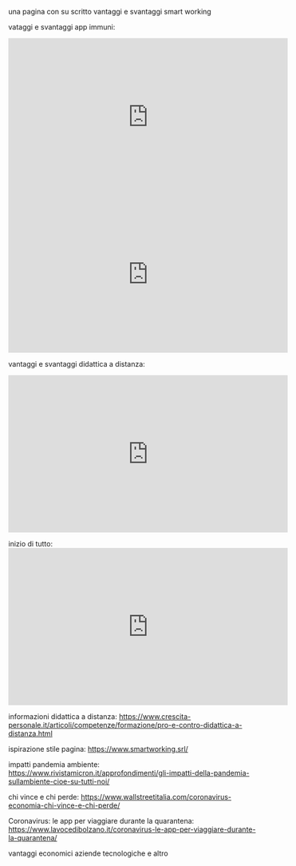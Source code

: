 una pagina con su scritto vantaggi e svantaggi smart working

vataggi e svantaggi app immuni:
<iframe width="560" height="315" src="https://www.youtube.com/embed/WTzwVLjzf1Q" frameborder="0" allow="accelerometer; autoplay; clipboard-write; encrypted-media; gyroscope; picture-in-picture" allowfullscreen></iframe>

<iframe width="560" height="315" src="https://www.youtube.com/embed/odmX326h_nQ" frameborder="0" allow="accelerometer; autoplay; clipboard-write; encrypted-media; gyroscope; picture-in-picture" allowfullscreen></iframe>


vantaggi e svantaggi didattica a distanza:
<iframe width="560" height="315" src="https://www.youtube.com/embed/VDSA2cwcWQM" frameborder="0" allow="accelerometer; autoplay; clipboard-write; encrypted-media; gyroscope; picture-in-picture" allowfullscreen></iframe>

inizio di tutto:
    <iframe width="560" height="315" src="https://www.youtube.com/embed/QEB345INsQw" frameborder="0" allow="accelerometer; autoplay; clipboard-write; encrypted-media; gyroscope; picture-in-picture" allowfullscreen></iframe>


informazioni
didattica a distanza: 
    https://www.crescita-personale.it/articoli/competenze/formazione/pro-e-contro-didattica-a-distanza.html

ispirazione stile pagina:
    https://www.smartworking.srl/

impatti pandemia ambiente:
    https://www.rivistamicron.it/approfondimenti/gli-impatti-della-pandemia-sullambiente-cioe-su-tutti-noi/

chi vince e chi perde:
    https://www.wallstreetitalia.com/coronavirus-economia-chi-vince-e-chi-perde/

Coronavirus: le app per viaggiare durante la quarantena:
    https://www.lavocedibolzano.it/coronavirus-le-app-per-viaggiare-durante-la-quarantena/

vantaggi economici aziende tecnologiche e altro